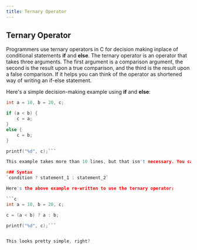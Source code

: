 ```yaml
---
title: Ternary Operator
---
```


## Ternary Operator
Programmers use ternary operators in C for decision making inplace of conditional statements **if** and **else**.
The ternary operator is an operator that takes three arguments. The first argument is a comparison argument, the second is the result upon a true comparison, and the third is the result upon a false comparison. If it helps you can think of the operator as shortened way of writing an if-else statement.

Here's a simple decision-making example using **if** and **else**:

```c
int a = 10, b = 20, c;

if (a < b) {
    c = a;
}
else {
    c = b;
}

printf("%d", c);```

This example takes more than 10 lines, but that isn't necessary. You can write the above program in just 3 lines of code using the **ternary operator**.

### Syntax
`condition ? statement_1 : statement_2`

Here's the above example re-written to use the ternary operator:

```c
int a = 10, b = 20, c;

c = (a < b) ? a : b;

printf("%d", c);```


This looks pretty simple, right?
